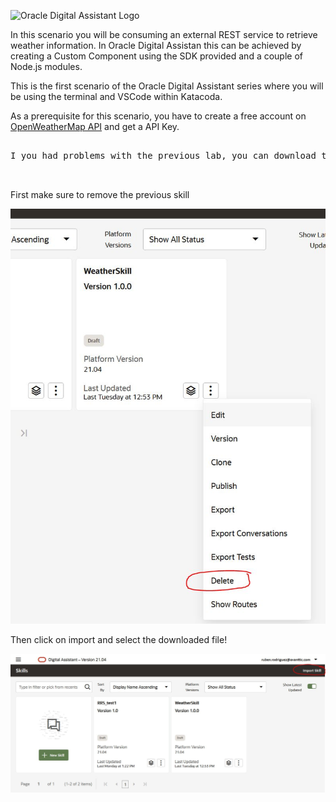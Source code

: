 ![Oracle Digital Assistant Logo](assets/oda-sticker.jpg)

In this scenario you will be consuming an external REST service to retrieve weather information.
In Oracle Digital Assistan this can be achieved by creating a Custom Component using the SDK provided and a couple of Node.js modules.

This is the first scenario of the Oracle Digital Assistant series where you will be using the terminal and VSCode within Katacoda.

As a prerequisite for this scenario, you have to create a free account on [OpenWeatherMap API](https://openweathermap.org/) and get a API Key.

<pre>

I you had problems with the previous lab, you can download the working skill that can be imported into Oracle Digital Assistant here: https://github.com/rsantrod/katacoda-scenarios/blob/master/oda-course-redwood/oda04-skill-custom-components/assets/WeatherSkill(1.0).zip


</pre>

First make sure to remove the previous skill

![Oracle Digital Assistant - Remove Skill](assets/remove-skill.jpg)

Then click on import and select the downloaded file!

![Oracle Digital Assistant - Import Skill](assets/import-skill.jpg)


